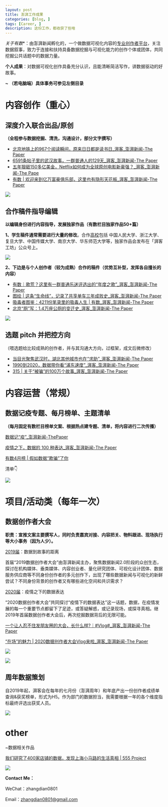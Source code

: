 ```yaml
---
layout: post
title: 澎湃工作成果
categories: [blog, ]
tags: [Career, ]
description: 这份工作，都收获了些啥
---
```


*关于有数**：由澎湃新闻孵化的，一个做数据可视化内容的[专业创作者平台](https://www.thepaper.cn/list_35572?fileGuid=t3tjhX88kxXyCgTj)，关注数据叙事，致力于连接和扶持具备数据挖掘与可视化能力的创作个体或团体，共同挖掘公共话题中的数据力量。

**个人成果**：对数据可视化创作具备充分认识，且能清晰简洁写作，讲数据驱动的好故事。

**~ （若电脑端）具体事务可参见左侧目录**

# **内容创作（重心）**

## 深度介入联合出品/原创

**（全程参与数据挖掘、清洗，沟通设计，部分文字撰写）**

* [北京地铁上的967个阅读瞬间，原来日日都是读书日_湃客_澎湃新闻-The Paper](https://www.thepaper.cn/newsDetail_forward_7104287?fileGuid=t3tjhX88kxXyCgTj)
* [6591条帖子里的武汉故事，一群普通人的129天_湃客_澎湃新闻-The Paper](https://www.thepaper.cn/newsDetail_forward_6873978?fileGuid=t3tjhX88kxXyCgTj)
* [五年狠砸150多亿美金，Netflix如何成为全球原创电影新豪强？_湃客_澎湃新闻-The Pape](https://www.thepaper.cn/newsDetail_forward_8197120?fileGuid=t3tjhX88kxXyCgTj)
* [有数 | 欢迎来到亿万富豪俱乐部，这里也有隐形天花板_湃客_澎湃新闻-The Paper](https://www.thepaper.cn/newsDetail_forward_10982789?fileGuid=t3tjhX88kxXyCgTj)

![](https://tva1.sinaimg.cn/large/008i3skNgy1gq8k80q1jaj30s70ei78l.jpg)


## 合作稿件指导编辑

**以编辑身份进行内容指导，发展独家作品（有数栏目独家作品50+篇）**

**1、学生稿件通常需要进行大量的修改**。合作[高校](http://mp.weixin.qq.com/mp/homepage?__biz=MzA5MzgyNTUwMQ==&hid=5&sn=68cecf951b3db29e9bc259b21e88d1e7&scene=18#wechat_redirect&fileGuid=t3tjhX88kxXyCgTj)包括 中国人民大学、浙江大学、复旦大学、中国传媒大学、南京大学、华东师范大学等，独家作品会发布在「湃客工坊」公众号上。

![](https://tva1.sinaimg.cn/large/008i3skNgy1gq8k8c50enj30u01szalr.jpg)

**2、下边是与个人创作者（较为成熟）合作的稿件（优势互补型，发挥各自擅长的内容）**

* [有数｜歌荒？这里有一群普通乐迷评选出的“年度之歌”_湃客_澎湃新闻-The Paper](https://www.thepaper.cn/newsDetail_forward_9655964?fileGuid=t3tjhX88kxXyCgTj)
* [图绘 | 这条“生命线”，记录了共享单车三年成败史_湃客_澎湃新闻-The Paper](https://www.thepaper.cn/newsDetail_forward_3005387?fileGuid=t3tjhX88kxXyCgTj)
* [吸毒者图鉴：4211份笔录里的吸毒人生 | 有数_湃客_澎湃新闻-The Paper](https://www.thepaper.cn/newsDetail_forward_11520500?fileGuid=t3tjhX88kxXyCgTj)
* [北京“厕”写：1.4万座公厕的变迁史_湃客_澎湃新闻-The Paper](https://www.thepaper.cn/newsDetail_forward_2647649?fileGuid=t3tjhX88kxXyCgTj)

![](https://tva1.sinaimg.cn/large/008i3skNgy1gq8k8nfpppj30ni0el77u.jpg)

## 选题 pitch 并把控方向

（喂选题给比较成熟的创作者，并与其沟通大方向，过框架，成文后微修改）

* [当目光聚焦武汉时，湖北其他城市也在“求助”_湃客_澎湃新闻-The Paper](https://www.thepaper.cn/newsDetail_forward_5721163?fileGuid=t3tjhX88kxXyCgTj)
* [1990到2020，数据带你看“浦东速度”_湃客_澎湃新闻-The Paper](https://www.thepaper.cn/newsDetail_forward_7122777?fileGuid=t3tjhX88kxXyCgTj)
* [315 | 关于“被骗”的100万个故事_湃客_澎湃新闻-The Paper](https://www.thepaper.cn/newsDetail_forward_11705986?fileGuid=t3tjhX88kxXyCgTj)

# 内容运营（常规）

## 数据记疫专题、每月榜单、主题清单

**（每月固定有数栏目榜单文案、根据热点建专题、清单，将内容进行二次传播）**

[数据记“疫”_澎湃新闻-ThePaper](https://www.thepaper.cn/newsDetail_forward_6660975?fileGuid=t3tjhX88kxXyCgTj)

[疫情之下，数据的 100 种表达_湃客_澎湃新闻-The Paper](https://www.thepaper.cn/newsDetail_forward_6663921?fileGuid=t3tjhX88kxXyCgTj)

[有数4月榜 | 假如数据“欺骗”了你](https://mp.weixin.qq.com/s/Fg03r8TA14xsb13sYcqyFw?fileGuid=t3tjhX88kxXyCgTj)

清单👇

![](https://tva1.sinaimg.cn/large/008i3skNgy1gq8k95utvcj30gc0fetbg.jpg)

# 项目/活动类（每年一次）

## 数据创作者大会

**职责：宣推文案主要撰写人，同时负责嘉宾对接、内容把关、物料跟进、现场执行等大小事务（因为人少）。**

[2019届](https://www.thepaper.cn/newsDetail_forward_81382?fbclid=IwAR21vDCQFYeqJ6LbShFtUmWeBndxcckj3kb1s8vIbbXWqSEpjy62GWY2Acs&fileGuid=t3tjhX88kxXyCgTj)：数据到故事的距离

首届“2019数据创作者大会”由澎湃新闻主办，聚焦数据新闻2.0阶段的众创生态，探讨在机构媒体、垂类媒体、内容创业者、量化研究团体、可视化设计团体、数据服务供应商等不同身份创作者的多元创作下，出现了哪些数据新闻与可视化的新鲜尝试？不同身份背景的创作者又有哪些进化空间和共识需求？

[2020届](https://www.thepaper.cn/newsDetail_forward_99147?fileGuid=t3tjhX88kxXyCgTj)：疫情之下的数据表达

“2020数据创作者大会”共同探讨“疫情下的数据表达”这一话题，数据，在疫情发展的每一个重要节点都留下了足迹，或答疑解惑，或记录现场，或探寻真相。继2019年首届数据创作者大会后，再次挖掘数据背后的无限可能。

[一个让人忍不住发朋友圈的大会，长什么样?｜#Vlog#_湃客_澎湃新闻-The Paper](https://www.thepaper.cn/newsDetail_forward_3606183?fileGuid=t3tjhX88kxXyCgTj)

[“在场”的魅力 | 2020数据创作者大会Vlog来啦_湃客_澎湃新闻-The Paper](https://www.thepaper.cn/newsDetail_forward_9324074?fileGuid=t3tjhX88kxXyCgTj)

![](https://tva1.sinaimg.cn/large/008i3skNgy1gq8k9dr7q5j31du0u0tir.jpg)

![](https://tva1.sinaimg.cn/large/008i3skNgy1gq8k9igfsyj30ib0c4jth.jpg)


## 周年数据策划

自2019年起，湃客会在每年的七月份（澎湃周年）和年底产出一份创作者成绩单查询&获奖榜单，形式为H5。作为部门的数据担当，我需要根据一年的各个维度指标最终评选出获奖人员。

![](https://tva1.sinaimg.cn/large/008i3skNgy1gq8k9xq3poj30ui0qeb29.jpg)

# other

~数据相关作品

[我们研究了400家店铺的数据，发现上海小马路的生活真相 | 555 Project](https://mp.weixin.qq.com/s/q9MnJ6Bb5kz7u2r3dNAAtA?fileGuid=t3tjhX88kxXyCgTj)

![](https://tva1.sinaimg.cn/large/008i3skNgy1gq8ka5b0hyj30u021vank.jpg)

**Contact Me：**

WeChat：zhangdian0801

Email：zhangdian0801@gmail.com

